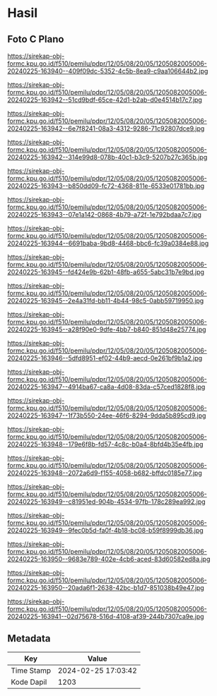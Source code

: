 # Hasil

## Foto C Plano

https://sirekap-obj-formc.kpu.go.id/f510/pemilu/pdpr/12/05/08/20/05/1205082005006-20240225-163940--409f09dc-5352-4c5b-8ea9-c9aa106644b2.jpg

https://sirekap-obj-formc.kpu.go.id/f510/pemilu/pdpr/12/05/08/20/05/1205082005006-20240225-163942--51cd9bdf-65ce-42d1-b2ab-d0e4514b17c7.jpg

https://sirekap-obj-formc.kpu.go.id/f510/pemilu/pdpr/12/05/08/20/05/1205082005006-20240225-163942--6e7f8241-08a3-4312-9286-71c92807dce9.jpg

https://sirekap-obj-formc.kpu.go.id/f510/pemilu/pdpr/12/05/08/20/05/1205082005006-20240225-163942--314e99d8-078b-40c1-b3c9-5207b27c365b.jpg

https://sirekap-obj-formc.kpu.go.id/f510/pemilu/pdpr/12/05/08/20/05/1205082005006-20240225-163943--b850dd09-fc72-4368-811e-6533e01781bb.jpg

https://sirekap-obj-formc.kpu.go.id/f510/pemilu/pdpr/12/05/08/20/05/1205082005006-20240225-163943--07e1a142-0868-4b79-a72f-1e792bdaa7c7.jpg

https://sirekap-obj-formc.kpu.go.id/f510/pemilu/pdpr/12/05/08/20/05/1205082005006-20240225-163944--6691baba-9bd8-4468-bbc6-fc39a0384e88.jpg

https://sirekap-obj-formc.kpu.go.id/f510/pemilu/pdpr/12/05/08/20/05/1205082005006-20240225-163945--fd424e9b-62b1-48fb-a655-5abc31b7e9bd.jpg

https://sirekap-obj-formc.kpu.go.id/f510/pemilu/pdpr/12/05/08/20/05/1205082005006-20240225-163945--2e4a31fd-bb11-4b44-98c5-0abb59719950.jpg

https://sirekap-obj-formc.kpu.go.id/f510/pemilu/pdpr/12/05/08/20/05/1205082005006-20240225-163945--a28f90e0-9dfe-4bb7-b840-851d48e25774.jpg

https://sirekap-obj-formc.kpu.go.id/f510/pemilu/pdpr/12/05/08/20/05/1205082005006-20240225-163946--5dfd8951-ef02-44b9-aecd-0e261bf9b1a2.jpg

https://sirekap-obj-formc.kpu.go.id/f510/pemilu/pdpr/12/05/08/20/05/1205082005006-20240225-163947--4914ba67-ca8a-4d08-83da-c57ced1828f8.jpg

https://sirekap-obj-formc.kpu.go.id/f510/pemilu/pdpr/12/05/08/20/05/1205082005006-20240225-163947--1f73b550-24ee-46f6-8294-9dda5b895cd9.jpg

https://sirekap-obj-formc.kpu.go.id/f510/pemilu/pdpr/12/05/08/20/05/1205082005006-20240225-163948--179e6f8b-fd57-4c8c-b0a4-8bfd4b35e4fb.jpg

https://sirekap-obj-formc.kpu.go.id/f510/pemilu/pdpr/12/05/08/20/05/1205082005006-20240225-163948--2072a6d9-f155-4058-b682-bffdc0185e77.jpg

https://sirekap-obj-formc.kpu.go.id/f510/pemilu/pdpr/12/05/08/20/05/1205082005006-20240225-163949--c81951ed-904b-4534-97fb-178c289ea992.jpg

https://sirekap-obj-formc.kpu.go.id/f510/pemilu/pdpr/12/05/08/20/05/1205082005006-20240225-163949--9fec0b5d-fa0f-4b18-bc08-b59f8999db36.jpg

https://sirekap-obj-formc.kpu.go.id/f510/pemilu/pdpr/12/05/08/20/05/1205082005006-20240225-163950--9683e789-402e-4cb6-aced-83d60582ed8a.jpg

https://sirekap-obj-formc.kpu.go.id/f510/pemilu/pdpr/12/05/08/20/05/1205082005006-20240225-163950--20ada6f1-2638-42bc-b1d7-851038b49e47.jpg

https://sirekap-obj-formc.kpu.go.id/f510/pemilu/pdpr/12/05/08/20/05/1205082005006-20240225-163941--02d75678-516d-4108-af39-244b7307ca9e.jpg


## Metadata

| Key        | Value               |
| ---------- | ------------------- |
| Time Stamp | 2024-02-25 17:03:42 |
| Kode Dapil | 1203                |




